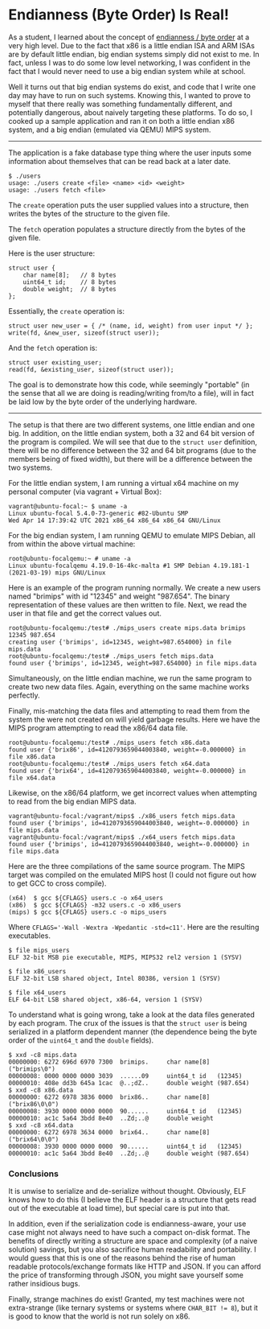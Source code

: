 
# Endianness (Byte Order) Is Real!


As a student, I learned about the concept of [endianness / byte order](https://en.wikipedia.org/wiki/Endianness) at a very high level. Due to the fact that x86 is a little endian ISA and ARM ISAs are by default little endian, big endian systems simply did not exist to me. In fact, unless I was to do some low level networking, I was confident in the fact that I would never need to use a big endian system while at school.

Well it turns out that big endian systems do exist, and code that I write one day may have to run on such systems. Knowing this, I wanted to prove to myself that there really was something fundamentally different, and potentially dangerous, about naively targeting these platforms. To do so, I cooked up a sample application and ran it on both a little endian x86 system, and a big endian (emulated via QEMU) MIPS system.

---

The application is a fake database type thing where the user inputs some information about themselves that can be read back at a later date.

```
$ ./users
usage: ./users create <file> <name> <id> <weight>
usage: ./users fetch <file>
```

The `create` operation puts the user supplied values into a structure, then writes the bytes of the structure to the given file.

The `fetch` operation populates a structure directly from the bytes of the given file.

Here is the user structure:

```
struct user {
    char name[8];   // 8 bytes
    uint64_t id;    // 8 bytes
    double weight;  // 8 bytes
};
```

Essentially, the `create` operation is:

```
struct user new_user = { /* (name, id, weight) from user input */ };
write(fd, &new_user, sizeof(struct user));
```

And the `fetch` operation is:

```
struct user existing_user;
read(fd, &existing_user, sizeof(struct user));
```

The goal is to demonstrate how this code, while seemingly "portable" (in the sense that all we are doing is reading/writing from/to a file), will in fact be laid low by the byte order of the underlying hardware.

---

The setup is that there are two different systems, one little endian and one big. In addition, on the little endian system, both a 32 and 64 bit version of the program is compiled. We will see that due to the `struct user` definition, there will be no difference between the 32 and 64 bit programs (due to the members being of fixed width), but there will be a difference between the two systems.


For the little endian system, I am running a virtual x64 machine on my personal computer (via vagrant + Virtual Box):
```
vagrant@ubuntu-focal:~ $ uname -a
Linux ubuntu-focal 5.4.0-73-generic #82-Ubuntu SMP
Wed Apr 14 17:39:42 UTC 2021 x86_64 x86_64 x86_64 GNU/Linux
```

For the big endian system, I am running QEMU to emulate MIPS Debian, all from within the above virtual machine:
```
root@ubuntu-focalqemu:~ # uname -a
Linux ubuntu-focalqemu 4.19.0-16-4kc-malta #1 SMP Debian 4.19.181-1
(2021-03-19) mips GNU/Linux
```

Here is an example of the program running normally. We create a new users named "brimips" with id "12345" and weight "987.654". The binary representation of these values are then written to file. Next, we read the user in that file and get the correct values out.

```
root@ubuntu-focalqemu:/test# ./mips_users create mips.data brimips 12345 987.654
creating user {'brimips', id=12345, weight=987.654000} in file mips.data
root@ubuntu-focalqemu:/test# ./mips_users fetch mips.data
found user {'brimips', id=12345, weight=987.654000} in file mips.data
```

Simultaneously, on the little endian machine, we run the same program to create two new data files. Again, everything on the same machine works perfectly.

Finally, mis-matching the data files and attempting to read them from the system the were not created on will yield garbage results. Here we have the MIPS program attempting to read the x86/64 data file.
```
root@ubuntu-focalqemu:/test# ./mips_users fetch x86.data
found user {'brix86', id=4120793659044003840, weight=-0.000000} in file x86.data
root@ubuntu-focalqemu:/test# ./mips_users fetch x64.data
found user {'brix64', id=4120793659044003840, weight=-0.000000} in file x64.data
```

Likewise, on the x86/64 platform, we get incorrect values when attempting to read from the big endian MIPS data.
```
vagrant@ubuntu-focal:/vagrant/mips$ ./x86_users fetch mips.data
found user {'brimips', id=4120793659044003840, weight=-0.000000} in file mips.data
vagrant@ubuntu-focal:/vagrant/mips$ ./x64_users fetch mips.data
found user {'brimips', id=4120793659044003840, weight=-0.000000} in file mips.data
```

Here are the three compilations of the same source program. The MIPS target was compiled on the emulated MIPS host (I could not figure out how to get GCC to cross compile).

```
(x64)  $ gcc ${CFLAGS} users.c -o x64_users
(x86)  $ gcc ${CFLAGS} -m32 users.c -o x86_users
(mips) $ gcc ${CFLAGS} users.c -o mips_users
```

Where `CFLAGS='-Wall -Wextra -Wpedantic -std=c11'`. Here are the resulting executables.

```
$ file mips_users
ELF 32-bit MSB pie executable, MIPS, MIPS32 rel2 version 1 (SYSV)

$ file x86_users
ELF 32-bit LSB shared object, Intel 80386, version 1 (SYSV)

$ file x64_users
ELF 64-bit LSB shared object, x86-64, version 1 (SYSV)
```

To understand what is going wrong, take a look at the data files generated by each program. The crux of the issues is that the `struct user` is being serialized in a platform dependent manner (the dependence being the byte order of the `uint64_t` and the `double` fields).

```
$ xxd -c8 mips.data
00000000: 6272 696d 6970 7300  brimips.     char name[8]  ("brimips\0")
00000008: 0000 0000 0000 3039  ......09     uint64_t id   (12345)
00000010: 408e dd3b 645a 1cac  @..;dZ..     double weight (987.654)
$ xxd -c8 x86.data
00000000: 6272 6978 3836 0000  brix86..     char name[8]  ("brix86\0\0")
00000008: 3930 0000 0000 0000  90......     uint64_t id   (12345)
00000010: ac1c 5a64 3bdd 8e40  ..Zd;..@     double weight
$ xxd -c8 x64.data
00000000: 6272 6978 3634 0000  brix64..     char name[8]  ("brix64\0\0")
00000008: 3930 0000 0000 0000  90......     uint64_t id   (12345)
00000010: ac1c 5a64 3bdd 8e40  ..Zd;..@     double weight (987.654)
```

### Conclusions

It is unwise to serialize and de-serialize without thought. Obviously, ELF knows how to do this (I believe the ELF header is a structure that gets read out of the executable at load time), but special care is put into that.

In addition, even if the serialization code is endianness-aware, your use case might not always need to have such a compact on-disk format. The benefits of directly writing a structure are space and complexity (of a naive solution) savings, but you also sacrifice human readability and portability. I would guess that this is one of the reasons behind the rise of human readable protocols/exchange formats like HTTP and JSON. If you can afford the price of transforming through JSON, you might save yourself some rather insidious bugs.

Finally, strange machines do exist! Granted, my test machines were not extra-strange (like ternary systems or systems where `CHAR_BIT != 8`), but it is good to know that the world is not run solely on x86.
